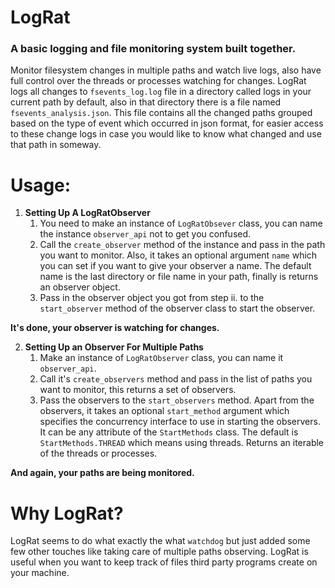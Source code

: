 # LogRat

### A basic logging and file monitoring system built together.

Monitor filesystem changes in multiple paths and watch live logs, also have full control over
the threads or processes watching for changes. LogRat logs all changes to `fsevents_log.log`
file in a directory called logs in your current path by default, also in that directory
there is a file named `fsevents_analysis.json`. This file contains all the changed paths
grouped based on the type of event which occurred in json format, for easier access to 
these change logs in case you would like to know what changed and use that path in someway.

# Usage:
1. **Setting Up A LogRatObserver**
   1. You need to make an instance of `LogRatObsever` class, you can name the instance `observer_api` not to get you confused.
   2. Call the `create_observer` method of the instance and pass in the path you want to 
   monitor. Also, it takes an optional argument `name` which you can set if you want to give your observer a name.
   The default name is the last directory or file name in your path, finally is returns an observer object.
   3. Pass in the observer object you got from step ii. to the `start_observer` method of the observer class to start the observer.
   
**It's done, your observer is watching for changes.**

2. **Setting Up an Observer For Multiple Paths**
    1. Make an instance of `LogRatObserver` class, you can name it `observer_api`.
    2. Call it's `create_observers` method and pass in the list of paths you want to monitor,
       this returns a set of observers.
    3. Pass the observers to the `start_observers` method. Apart from the observers, it takes an 
       optional `start_method` argument which specifies the concurrency interface to use in starting the 
       observers. It can be any attribute of the `StartMethods` class. The default is `StartMethods.THREAD` which means using threads. Returns an iterable of
       the threads or processes.

**And again, your paths are being monitored.**

# Why LogRat?
LogRat seems to do what exactly the what `watchdog` but just added some few other touches
like taking care of multiple paths observing. LogRat is useful when you want to 
keep track of files third party programs create on your machine.